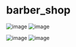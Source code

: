 # barber_shop

![image](https://github.com/user-attachments/assets/0b4308f3-e21d-433e-9cae-fb4c2b8c76e5) ![image](https://github.com/user-attachments/assets/1222618c-13c7-4de3-ab20-0358599369bc)

![image](https://github.com/user-attachments/assets/e6067fd5-ceaf-4ecb-9e47-6ecfe42fc58e) ![image](https://github.com/user-attachments/assets/df3b3e2f-475b-4859-9e3b-7e9e0578b807)

